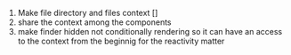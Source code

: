 1. Make file directory and files context []
1. share the context among the components
1. make finder hidden not conditionally rendering so it can have an access to
   the context from the beginnig for the reactivity matter
